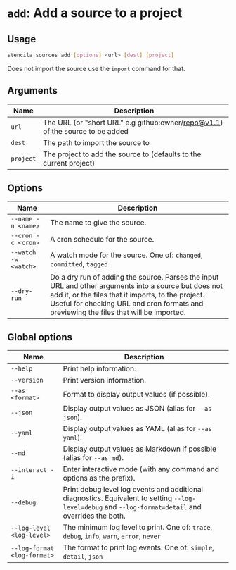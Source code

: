 <!-- Generated from doc comments in Rust. Do not edit. -->

# `add`: Add a source to a project

## Usage

```sh
stencila sources add [options] <url> [dest] [project]
```

Does not import the source use the `import` command for that.


## Arguments

| Name | Description |
| --- | --- |
| `url` | The URL (or "short URL" e.g github:owner/repo@v1.1) of the source to be added |
| `dest` | The path to import the source to |
| `project` | The project to add the source to (defaults to the current project) |

## Options

| Name | Description |
| --- | --- |
| `--name -n <name>` | The name to give the source. |
| `--cron -c <cron>` | A cron schedule for the source. |
| `--watch -w <watch>` | A watch mode for the source. One of: `changed`, `committed`, `tagged` |
| `--dry-run` | Do a dry run of adding the source. Parses the input URL and other arguments into a source but does not add it, or the files that it imports, to the project. Useful for checking URL and cron formats and previewing the files that will be imported. |

## Global options

| Name | Description |
| --- | --- |
| `--help` | Print help information. |
| `--version` | Print version information. |
| `--as <format>` | Format to display output values (if possible). |
| `--json` | Display output values as JSON (alias for `--as json`). |
| `--yaml` | Display output values as YAML (alias for `--as yaml`). |
| `--md` | Display output values as Markdown if possible (alias for `--as md`). |
| `--interact -i` | Enter interactive mode (with any command and options as the prefix). |
| `--debug` | Print debug level log events and additional diagnostics. Equivalent to setting `--log-level=debug` and `--log-format=detail` and overrides the both. |
| `--log-level <log-level>` | The minimum log level to print. One of: `trace`, `debug`, `info`, `warn`, `error`, `never` |
| `--log-format <log-format>` | The format to print log events. One of: `simple`, `detail`, `json` |